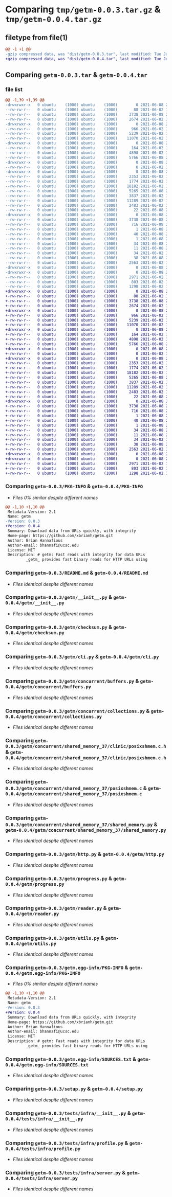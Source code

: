 # Comparing `tmp/getm-0.0.3.tar.gz` & `tmp/getm-0.0.4.tar.gz`

## filetype from file(1)

```diff
@@ -1 +1 @@
-gzip compressed data, was "dist/getm-0.0.3.tar", last modified: Tue Jun  8 20:19:59 2021, max compression
+gzip compressed data, was "dist/getm-0.0.4.tar", last modified: Tue Jun  8 20:22:58 2021, max compression
```

## Comparing `getm-0.0.3.tar` & `getm-0.0.4.tar`

### file list

```diff
@@ -1,39 +1,39 @@
-drwxrwxr-x   0 ubuntu    (1000) ubuntu    (1000)        0 2021-06-08 20:19:59.000000 getm-0.0.3/
--rw-rw-r--   0 ubuntu    (1000) ubuntu    (1000)       88 2021-06-02 15:02:10.000000 getm-0.0.3/MANIFEST.in
--rw-rw-r--   0 ubuntu    (1000) ubuntu    (1000)     3738 2021-06-08 20:19:59.000000 getm-0.0.3/PKG-INFO
--rw-rw-r--   0 ubuntu    (1000) ubuntu    (1000)     2674 2021-06-02 15:02:10.000000 getm-0.0.3/README.md
-drwxrwxr-x   0 ubuntu    (1000) ubuntu    (1000)        0 2021-06-08 20:19:59.000000 getm-0.0.3/getm/
--rw-rw-r--   0 ubuntu    (1000) ubuntu    (1000)      966 2021-06-02 15:02:10.000000 getm-0.0.3/getm/__init__.py
--rw-rw-r--   0 ubuntu    (1000) ubuntu    (1000)     5239 2021-06-02 15:02:10.000000 getm-0.0.3/getm/checksum.py
--rw-rw-r--   0 ubuntu    (1000) ubuntu    (1000)    11070 2021-06-02 15:02:10.000000 getm-0.0.3/getm/cli.py
-drwxrwxr-x   0 ubuntu    (1000) ubuntu    (1000)        0 2021-06-08 20:19:59.000000 getm-0.0.3/getm/concurrent/
--rw-rw-r--   0 ubuntu    (1000) ubuntu    (1000)      164 2021-06-02 15:02:10.000000 getm-0.0.3/getm/concurrent/__init__.py
--rw-rw-r--   0 ubuntu    (1000) ubuntu    (1000)     4898 2021-06-02 15:02:10.000000 getm-0.0.3/getm/concurrent/buffers.py
--rw-rw-r--   0 ubuntu    (1000) ubuntu    (1000)     5766 2021-06-08 20:03:46.000000 getm-0.0.3/getm/concurrent/collections.py
-drwxrwxr-x   0 ubuntu    (1000) ubuntu    (1000)        0 2021-06-08 20:19:59.000000 getm-0.0.3/getm/concurrent/shared_memory_37/
--rw-rw-r--   0 ubuntu    (1000) ubuntu    (1000)        0 2021-06-02 15:02:10.000000 getm-0.0.3/getm/concurrent/shared_memory_37/__init__.py
-drwxrwxr-x   0 ubuntu    (1000) ubuntu    (1000)        0 2021-06-08 20:19:59.000000 getm-0.0.3/getm/concurrent/shared_memory_37/clinic/
--rw-rw-r--   0 ubuntu    (1000) ubuntu    (1000)     2353 2021-06-02 15:02:10.000000 getm-0.0.3/getm/concurrent/shared_memory_37/clinic/posixshmem.c.h
--rw-rw-r--   0 ubuntu    (1000) ubuntu    (1000)     1774 2021-06-02 15:02:10.000000 getm-0.0.3/getm/concurrent/shared_memory_37/posixshmem.c
--rw-rw-r--   0 ubuntu    (1000) ubuntu    (1000)    18182 2021-06-02 15:02:10.000000 getm-0.0.3/getm/concurrent/shared_memory_37/shared_memory.py
--rw-rw-r--   0 ubuntu    (1000) ubuntu    (1000)     5265 2021-06-08 20:00:12.000000 getm-0.0.3/getm/http.py
--rw-rw-r--   0 ubuntu    (1000) ubuntu    (1000)     3837 2021-06-02 15:02:10.000000 getm-0.0.3/getm/progress.py
--rw-rw-r--   0 ubuntu    (1000) ubuntu    (1000)    11289 2021-06-02 15:02:10.000000 getm-0.0.3/getm/reader.py
--rw-rw-r--   0 ubuntu    (1000) ubuntu    (1000)     2483 2021-06-02 15:02:10.000000 getm-0.0.3/getm/utils.py
--rw-rw-r--   0 ubuntu    (1000) ubuntu    (1000)       22 2021-06-08 20:19:58.000000 getm-0.0.3/getm/version.py
-drwxrwxr-x   0 ubuntu    (1000) ubuntu    (1000)        0 2021-06-08 20:19:59.000000 getm-0.0.3/getm.egg-info/
--rw-rw-r--   0 ubuntu    (1000) ubuntu    (1000)     3738 2021-06-08 20:19:58.000000 getm-0.0.3/getm.egg-info/PKG-INFO
--rw-rw-r--   0 ubuntu    (1000) ubuntu    (1000)      716 2021-06-08 20:19:59.000000 getm-0.0.3/getm.egg-info/SOURCES.txt
--rw-rw-r--   0 ubuntu    (1000) ubuntu    (1000)        1 2021-06-08 20:19:58.000000 getm-0.0.3/getm.egg-info/dependency_links.txt
--rw-rw-r--   0 ubuntu    (1000) ubuntu    (1000)       40 2021-06-08 20:19:58.000000 getm-0.0.3/getm.egg-info/entry_points.txt
--rw-rw-r--   0 ubuntu    (1000) ubuntu    (1000)        1 2021-06-08 20:11:25.000000 getm-0.0.3/getm.egg-info/not-zip-safe
--rw-rw-r--   0 ubuntu    (1000) ubuntu    (1000)       34 2021-06-08 20:19:58.000000 getm-0.0.3/getm.egg-info/requires.txt
--rw-rw-r--   0 ubuntu    (1000) ubuntu    (1000)       11 2021-06-08 20:19:58.000000 getm-0.0.3/getm.egg-info/top_level.txt
--rw-rw-r--   0 ubuntu    (1000) ubuntu    (1000)       34 2021-06-02 15:02:10.000000 getm-0.0.3/requirements.txt
--rw-rw-r--   0 ubuntu    (1000) ubuntu    (1000)       38 2021-06-08 20:19:59.000000 getm-0.0.3/setup.cfg
--rw-rw-r--   0 ubuntu    (1000) ubuntu    (1000)     2563 2021-06-02 15:02:10.000000 getm-0.0.3/setup.py
-drwxrwxr-x   0 ubuntu    (1000) ubuntu    (1000)        0 2021-06-08 20:19:59.000000 getm-0.0.3/tests/
-drwxrwxr-x   0 ubuntu    (1000) ubuntu    (1000)        0 2021-06-08 20:19:59.000000 getm-0.0.3/tests/infra/
--rw-rw-r--   0 ubuntu    (1000) ubuntu    (1000)     2971 2021-06-02 15:02:10.000000 getm-0.0.3/tests/infra/__init__.py
--rw-rw-r--   0 ubuntu    (1000) ubuntu    (1000)      803 2021-06-02 15:02:10.000000 getm-0.0.3/tests/infra/profile.py
--rw-rw-r--   0 ubuntu    (1000) ubuntu    (1000)     1298 2021-06-02 15:02:10.000000 getm-0.0.3/tests/infra/server.py
+drwxrwxr-x   0 ubuntu    (1000) ubuntu    (1000)        0 2021-06-08 20:22:58.000000 getm-0.0.4/
+-rw-rw-r--   0 ubuntu    (1000) ubuntu    (1000)       88 2021-06-02 15:02:10.000000 getm-0.0.4/MANIFEST.in
+-rw-rw-r--   0 ubuntu    (1000) ubuntu    (1000)     3738 2021-06-08 20:22:58.000000 getm-0.0.4/PKG-INFO
+-rw-rw-r--   0 ubuntu    (1000) ubuntu    (1000)     2674 2021-06-02 15:02:10.000000 getm-0.0.4/README.md
+drwxrwxr-x   0 ubuntu    (1000) ubuntu    (1000)        0 2021-06-08 20:22:58.000000 getm-0.0.4/getm/
+-rw-rw-r--   0 ubuntu    (1000) ubuntu    (1000)      966 2021-06-02 15:02:10.000000 getm-0.0.4/getm/__init__.py
+-rw-rw-r--   0 ubuntu    (1000) ubuntu    (1000)     5239 2021-06-02 15:02:10.000000 getm-0.0.4/getm/checksum.py
+-rw-rw-r--   0 ubuntu    (1000) ubuntu    (1000)    11070 2021-06-02 15:02:10.000000 getm-0.0.4/getm/cli.py
+drwxrwxr-x   0 ubuntu    (1000) ubuntu    (1000)        0 2021-06-08 20:22:58.000000 getm-0.0.4/getm/concurrent/
+-rw-rw-r--   0 ubuntu    (1000) ubuntu    (1000)      164 2021-06-02 15:02:10.000000 getm-0.0.4/getm/concurrent/__init__.py
+-rw-rw-r--   0 ubuntu    (1000) ubuntu    (1000)     4898 2021-06-02 15:02:10.000000 getm-0.0.4/getm/concurrent/buffers.py
+-rw-rw-r--   0 ubuntu    (1000) ubuntu    (1000)     5766 2021-06-08 20:03:46.000000 getm-0.0.4/getm/concurrent/collections.py
+drwxrwxr-x   0 ubuntu    (1000) ubuntu    (1000)        0 2021-06-08 20:22:58.000000 getm-0.0.4/getm/concurrent/shared_memory_37/
+-rw-rw-r--   0 ubuntu    (1000) ubuntu    (1000)        0 2021-06-02 15:02:10.000000 getm-0.0.4/getm/concurrent/shared_memory_37/__init__.py
+drwxrwxr-x   0 ubuntu    (1000) ubuntu    (1000)        0 2021-06-08 20:22:58.000000 getm-0.0.4/getm/concurrent/shared_memory_37/clinic/
+-rw-rw-r--   0 ubuntu    (1000) ubuntu    (1000)     2353 2021-06-02 15:02:10.000000 getm-0.0.4/getm/concurrent/shared_memory_37/clinic/posixshmem.c.h
+-rw-rw-r--   0 ubuntu    (1000) ubuntu    (1000)     1774 2021-06-02 15:02:10.000000 getm-0.0.4/getm/concurrent/shared_memory_37/posixshmem.c
+-rw-rw-r--   0 ubuntu    (1000) ubuntu    (1000)    18182 2021-06-02 15:02:10.000000 getm-0.0.4/getm/concurrent/shared_memory_37/shared_memory.py
+-rw-rw-r--   0 ubuntu    (1000) ubuntu    (1000)     5265 2021-06-08 20:00:12.000000 getm-0.0.4/getm/http.py
+-rw-rw-r--   0 ubuntu    (1000) ubuntu    (1000)     3837 2021-06-02 15:02:10.000000 getm-0.0.4/getm/progress.py
+-rw-rw-r--   0 ubuntu    (1000) ubuntu    (1000)    11289 2021-06-02 15:02:10.000000 getm-0.0.4/getm/reader.py
+-rw-rw-r--   0 ubuntu    (1000) ubuntu    (1000)     2483 2021-06-02 15:02:10.000000 getm-0.0.4/getm/utils.py
+-rw-rw-r--   0 ubuntu    (1000) ubuntu    (1000)       22 2021-06-08 20:22:58.000000 getm-0.0.4/getm/version.py
+drwxrwxr-x   0 ubuntu    (1000) ubuntu    (1000)        0 2021-06-08 20:22:58.000000 getm-0.0.4/getm.egg-info/
+-rw-rw-r--   0 ubuntu    (1000) ubuntu    (1000)     3738 2021-06-08 20:22:58.000000 getm-0.0.4/getm.egg-info/PKG-INFO
+-rw-rw-r--   0 ubuntu    (1000) ubuntu    (1000)      716 2021-06-08 20:22:58.000000 getm-0.0.4/getm.egg-info/SOURCES.txt
+-rw-rw-r--   0 ubuntu    (1000) ubuntu    (1000)        1 2021-06-08 20:22:58.000000 getm-0.0.4/getm.egg-info/dependency_links.txt
+-rw-rw-r--   0 ubuntu    (1000) ubuntu    (1000)       40 2021-06-08 20:22:58.000000 getm-0.0.4/getm.egg-info/entry_points.txt
+-rw-rw-r--   0 ubuntu    (1000) ubuntu    (1000)        1 2021-06-08 20:22:58.000000 getm-0.0.4/getm.egg-info/not-zip-safe
+-rw-rw-r--   0 ubuntu    (1000) ubuntu    (1000)       34 2021-06-08 20:22:58.000000 getm-0.0.4/getm.egg-info/requires.txt
+-rw-rw-r--   0 ubuntu    (1000) ubuntu    (1000)       11 2021-06-08 20:22:58.000000 getm-0.0.4/getm.egg-info/top_level.txt
+-rw-rw-r--   0 ubuntu    (1000) ubuntu    (1000)       34 2021-06-02 15:02:10.000000 getm-0.0.4/requirements.txt
+-rw-rw-r--   0 ubuntu    (1000) ubuntu    (1000)       38 2021-06-08 20:22:58.000000 getm-0.0.4/setup.cfg
+-rw-rw-r--   0 ubuntu    (1000) ubuntu    (1000)     2563 2021-06-02 15:02:10.000000 getm-0.0.4/setup.py
+drwxrwxr-x   0 ubuntu    (1000) ubuntu    (1000)        0 2021-06-08 20:22:58.000000 getm-0.0.4/tests/
+drwxrwxr-x   0 ubuntu    (1000) ubuntu    (1000)        0 2021-06-08 20:22:58.000000 getm-0.0.4/tests/infra/
+-rw-rw-r--   0 ubuntu    (1000) ubuntu    (1000)     2971 2021-06-02 15:02:10.000000 getm-0.0.4/tests/infra/__init__.py
+-rw-rw-r--   0 ubuntu    (1000) ubuntu    (1000)      803 2021-06-02 15:02:10.000000 getm-0.0.4/tests/infra/profile.py
+-rw-rw-r--   0 ubuntu    (1000) ubuntu    (1000)     1298 2021-06-02 15:02:10.000000 getm-0.0.4/tests/infra/server.py
```

### Comparing `getm-0.0.3/PKG-INFO` & `getm-0.0.4/PKG-INFO`

 * *Files 0% similar despite different names*

```diff
@@ -1,10 +1,10 @@
 Metadata-Version: 2.1
 Name: getm
-Version: 0.0.3
+Version: 0.0.4
 Summary: Download data from URLs quickly, with integrity
 Home-page: https://github.com/xbrianh/getm.git
 Author: Brian Hannafious
 Author-email: bhannafi@ucsc.edu
 License: MIT
 Description: # getm: Fast reads with integrity for data URLs
         _getm_ provides fast binary reads for HTTP URLs using
```

### Comparing `getm-0.0.3/README.md` & `getm-0.0.4/README.md`

 * *Files identical despite different names*

### Comparing `getm-0.0.3/getm/__init__.py` & `getm-0.0.4/getm/__init__.py`

 * *Files identical despite different names*

### Comparing `getm-0.0.3/getm/checksum.py` & `getm-0.0.4/getm/checksum.py`

 * *Files identical despite different names*

### Comparing `getm-0.0.3/getm/cli.py` & `getm-0.0.4/getm/cli.py`

 * *Files identical despite different names*

### Comparing `getm-0.0.3/getm/concurrent/buffers.py` & `getm-0.0.4/getm/concurrent/buffers.py`

 * *Files identical despite different names*

### Comparing `getm-0.0.3/getm/concurrent/collections.py` & `getm-0.0.4/getm/concurrent/collections.py`

 * *Files identical despite different names*

### Comparing `getm-0.0.3/getm/concurrent/shared_memory_37/clinic/posixshmem.c.h` & `getm-0.0.4/getm/concurrent/shared_memory_37/clinic/posixshmem.c.h`

 * *Files identical despite different names*

### Comparing `getm-0.0.3/getm/concurrent/shared_memory_37/posixshmem.c` & `getm-0.0.4/getm/concurrent/shared_memory_37/posixshmem.c`

 * *Files identical despite different names*

### Comparing `getm-0.0.3/getm/concurrent/shared_memory_37/shared_memory.py` & `getm-0.0.4/getm/concurrent/shared_memory_37/shared_memory.py`

 * *Files identical despite different names*

### Comparing `getm-0.0.3/getm/http.py` & `getm-0.0.4/getm/http.py`

 * *Files identical despite different names*

### Comparing `getm-0.0.3/getm/progress.py` & `getm-0.0.4/getm/progress.py`

 * *Files identical despite different names*

### Comparing `getm-0.0.3/getm/reader.py` & `getm-0.0.4/getm/reader.py`

 * *Files identical despite different names*

### Comparing `getm-0.0.3/getm/utils.py` & `getm-0.0.4/getm/utils.py`

 * *Files identical despite different names*

### Comparing `getm-0.0.3/getm.egg-info/PKG-INFO` & `getm-0.0.4/getm.egg-info/PKG-INFO`

 * *Files 0% similar despite different names*

```diff
@@ -1,10 +1,10 @@
 Metadata-Version: 2.1
 Name: getm
-Version: 0.0.3
+Version: 0.0.4
 Summary: Download data from URLs quickly, with integrity
 Home-page: https://github.com/xbrianh/getm.git
 Author: Brian Hannafious
 Author-email: bhannafi@ucsc.edu
 License: MIT
 Description: # getm: Fast reads with integrity for data URLs
         _getm_ provides fast binary reads for HTTP URLs using
```

### Comparing `getm-0.0.3/getm.egg-info/SOURCES.txt` & `getm-0.0.4/getm.egg-info/SOURCES.txt`

 * *Files identical despite different names*

### Comparing `getm-0.0.3/setup.py` & `getm-0.0.4/setup.py`

 * *Files identical despite different names*

### Comparing `getm-0.0.3/tests/infra/__init__.py` & `getm-0.0.4/tests/infra/__init__.py`

 * *Files identical despite different names*

### Comparing `getm-0.0.3/tests/infra/profile.py` & `getm-0.0.4/tests/infra/profile.py`

 * *Files identical despite different names*

### Comparing `getm-0.0.3/tests/infra/server.py` & `getm-0.0.4/tests/infra/server.py`

 * *Files identical despite different names*

